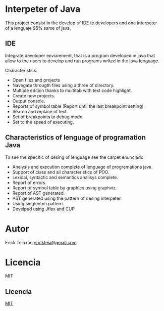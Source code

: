 
# Interpeter of Java

This project consist in the develop of IDE to developers and one interpeter of a lenguaje 95% same of java. 

## IDE
Integrate devoloper enviarement, that is a program developed in java that allow to the users to develop and run programs writed in the java lenguage. 

Characteristics:
  - Open files and projects
  - Navegate througth files using a three of directory. 
  - Multiple edition thanks to multitab with text code highlight. 
  - Create new projects.
  - Output console.  
  - Reports of symbol table (Report until the last breakpoint setting)  
  - Search and replace of text.
  - Set of breakpoints to debug mode. 
  - Set to the speed of executing.   


## Characteristics of lenguage of programation Java
To see the specific of desing of lenguage see the carpet enunciado. 

  - Analysis and execution complete of lenguage of programations java. 
  - Support of class and all characteristics of POO.  
  - Lexical, syntactic and semantics analisys complete. 
  - Report of errors. 
  - Report of symbol table by graphics using graphviz. 
  - Report of AST generated. 
  - AST generated using the pattern of desing interpeter. 
  - Using singlenton pattern. 
  - Develped using Jflex and CUP. 

# Autor
  Erick Tejaxún
  erickteja@gmail.com

# Licencia 
  MIT 


## Licencia
[MIT](https://choosealicense.com/licenses/mit/)
